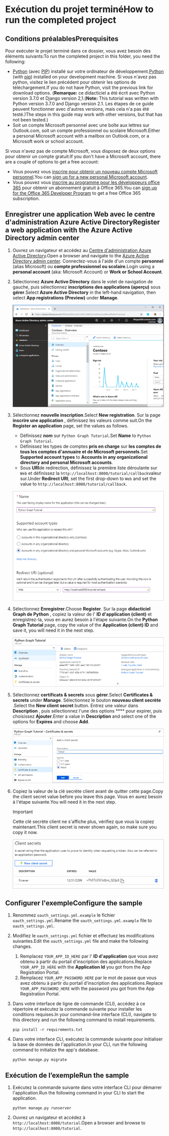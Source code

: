 # <a name="how-to-run-the-completed-project"></a><span data-ttu-id="6026a-101">Exécution du projet terminé</span><span class="sxs-lookup"><span data-stu-id="6026a-101">How to run the completed project</span></span>

## <a name="prerequisites"></a><span data-ttu-id="6026a-102">Conditions préalables</span><span class="sxs-lookup"><span data-stu-id="6026a-102">Prerequisites</span></span>

<span data-ttu-id="6026a-103">Pour exécuter le projet terminé dans ce dossier, vous avez besoin des éléments suivants:</span><span class="sxs-lookup"><span data-stu-id="6026a-103">To run the completed project in this folder, you need the following:</span></span>

- <span data-ttu-id="6026a-104">[Python](https://www.python.org/) (avec [PIP](https://pypi.org/project/pip/)) installé sur votre ordinateur de développement.</span><span class="sxs-lookup"><span data-stu-id="6026a-104">[Python](https://www.python.org/) (with [pip](https://pypi.org/project/pip/)) installed on your development machine.</span></span> <span data-ttu-id="6026a-105">Si vous n'avez pas python, visitez le lien précédent pour obtenir les options de téléchargement.</span><span class="sxs-lookup"><span data-stu-id="6026a-105">If you do not have Python, visit the previous link for download options.</span></span> <span data-ttu-id="6026a-106">(**Remarque:** ce didacticiel a été écrit avec Python version 3.7.0 et Django version 2,1.</span><span class="sxs-lookup"><span data-stu-id="6026a-106">(**Note:** This tutorial was written with Python version 3.7.0 and Django version 2.1.</span></span> <span data-ttu-id="6026a-107">Les étapes de ce guide peuvent fonctionner avec d'autres versions, mais cela n'a pas été testé.)</span><span class="sxs-lookup"><span data-stu-id="6026a-107">The steps in this guide may work with other versions, but that has not been tested.)</span></span>
- <span data-ttu-id="6026a-108">Soit un compte Microsoft personnel avec une boîte aux lettres sur Outlook.com, soit un compte professionnel ou scolaire Microsoft.</span><span class="sxs-lookup"><span data-stu-id="6026a-108">Either a personal Microsoft account with a mailbox on Outlook.com, or a Microsoft work or school account.</span></span>

<span data-ttu-id="6026a-109">Si vous n'avez pas de compte Microsoft, vous disposez de deux options pour obtenir un compte gratuit:</span><span class="sxs-lookup"><span data-stu-id="6026a-109">If you don't have a Microsoft account, there are a couple of options to get a free account:</span></span>

- <span data-ttu-id="6026a-110">Vous pouvez vous [inscrire pour obtenir un nouveau compte Microsoft personnel](https://signup.live.com/signup?wa=wsignin1.0&rpsnv=12&ct=1454618383&rver=6.4.6456.0&wp=MBI_SSL_SHARED&wreply=https://mail.live.com/default.aspx&id=64855&cbcxt=mai&bk=1454618383&uiflavor=web&uaid=b213a65b4fdc484382b6622b3ecaa547&mkt=E-US&lc=1033&lic=1).</span><span class="sxs-lookup"><span data-stu-id="6026a-110">You can [sign up for a new personal Microsoft account](https://signup.live.com/signup?wa=wsignin1.0&rpsnv=12&ct=1454618383&rver=6.4.6456.0&wp=MBI_SSL_SHARED&wreply=https://mail.live.com/default.aspx&id=64855&cbcxt=mai&bk=1454618383&uiflavor=web&uaid=b213a65b4fdc484382b6622b3ecaa547&mkt=E-US&lc=1033&lic=1).</span></span>
- <span data-ttu-id="6026a-111">Vous pouvez vous [inscrire au programme pour les développeurs office 365](https://developer.microsoft.com/office/dev-program) pour obtenir un abonnement gratuit à Office 365.</span><span class="sxs-lookup"><span data-stu-id="6026a-111">You can [sign up for the Office 365 Developer Program](https://developer.microsoft.com/office/dev-program) to get a free Office 365 subscription.</span></span>

## <a name="register-a-web-application-with-the-azure-active-directory-admin-center"></a><span data-ttu-id="6026a-112">Enregistrer une application Web avec le centre d'administration Azure Active Directory</span><span class="sxs-lookup"><span data-stu-id="6026a-112">Register a web application with the Azure Active Directory admin center</span></span>

1. <span data-ttu-id="6026a-113">Ouvrez un navigateur et accédez au [Centre d'administration Azure Active Directory](https://aad.portal.azure.com).</span><span class="sxs-lookup"><span data-stu-id="6026a-113">Open a browser and navigate to the [Azure Active Directory admin center](https://aad.portal.azure.com).</span></span> <span data-ttu-id="6026a-114">Connectez-vous à l'aide d'un compte **personnel** (alias Microsoft) ou **compte professionnel ou scolaire**.</span><span class="sxs-lookup"><span data-stu-id="6026a-114">Login using a **personal account** (aka: Microsoft Account) or **Work or School Account**.</span></span>

1. <span data-ttu-id="6026a-115">Sélectionnez **Azure Active Directory** dans le volet de navigation de gauche, puis sélectionnez **inscriptions des applications (aperçu)** sous **gérer**.</span><span class="sxs-lookup"><span data-stu-id="6026a-115">Select **Azure Active Directory** in the left-hand navigation, then select **App registrations (Preview)** under **Manage**.</span></span>

    ![<span data-ttu-id="6026a-116">Capture d'écran des inscriptions d'application</span><span class="sxs-lookup"><span data-stu-id="6026a-116">A screenshot of the App registrations</span></span> ](/tutorial/images/aad-portal-app-registrations.png)

1. <span data-ttu-id="6026a-117">Sélectionnez **nouvelle inscription**.</span><span class="sxs-lookup"><span data-stu-id="6026a-117">Select **New registration**.</span></span> <span data-ttu-id="6026a-118">Sur la page **inscrire une application** , définissez les valeurs comme suit.</span><span class="sxs-lookup"><span data-stu-id="6026a-118">On the **Register an application** page, set the values as follows.</span></span>

    - <span data-ttu-id="6026a-119">Définissez **nom** sur `Python Graph Tutorial`.</span><span class="sxs-lookup"><span data-stu-id="6026a-119">Set **Name** to `Python Graph Tutorial`.</span></span>
    - <span data-ttu-id="6026a-120">Définissez les types de comptes **pris en charge** sur **les comptes de tous les comptes d'annuaire et de Microsoft personnels**.</span><span class="sxs-lookup"><span data-stu-id="6026a-120">Set **Supported account types** to **Accounts in any organizational directory and personal Microsoft accounts**.</span></span>
    - <span data-ttu-id="6026a-121">Sous **URI**de redirection, définissez la première liste déroulante sur `Web` et définissez la `http://localhost:8000/tutorial/callback`valeur sur.</span><span class="sxs-lookup"><span data-stu-id="6026a-121">Under **Redirect URI**, set the first drop-down to `Web` and set the value to `http://localhost:8000/tutorial/callback`.</span></span>

    ![Capture d'écran de la page inscrire une application](/tutorial/images/aad-register-an-app.png)

1. <span data-ttu-id="6026a-123">Sélectionnez **Enregistrer**.</span><span class="sxs-lookup"><span data-stu-id="6026a-123">Choose **Register**.</span></span> <span data-ttu-id="6026a-124">Sur la page **didacticiel Graph de Python** , copiez la valeur de l' **ID d'application (client)** et enregistrez-la, vous en aurez besoin à l'étape suivante.</span><span class="sxs-lookup"><span data-stu-id="6026a-124">On the **Python Graph Tutorial** page, copy the value of the **Application (client) ID** and save it, you will need it in the next step.</span></span>

    ![Capture d'écran de l'ID d'application de la nouvelle inscription de l'application](/tutorial/images/aad-application-id.png)

1. <span data-ttu-id="6026a-126">Sélectionnez **certificats & secrets** sous **gérer**.</span><span class="sxs-lookup"><span data-stu-id="6026a-126">Select **Certificates & secrets** under **Manage**.</span></span> <span data-ttu-id="6026a-127">Sélectionnez le bouton **nouveau client secrète** .</span><span class="sxs-lookup"><span data-stu-id="6026a-127">Select the **New client secret** button.</span></span> <span data-ttu-id="6026a-128">Entrez une valeur dans **Description** , puis sélectionnez l'une des options \*\*\*\* pour expirer, puis choisissez **Ajouter**.</span><span class="sxs-lookup"><span data-stu-id="6026a-128">Enter a value in **Description** and select one of the options for **Expires** and choose **Add**.</span></span>

    ![Capture d'écran de la boîte de dialogue Ajouter une clé secrète client](/tutorial/images/aad-new-client-secret.png)

1. <span data-ttu-id="6026a-130">Copiez la valeur de la clé secrète client avant de quitter cette page.</span><span class="sxs-lookup"><span data-stu-id="6026a-130">Copy the client secret value before you leave this page.</span></span> <span data-ttu-id="6026a-131">Vous en aurez besoin à l'étape suivante.</span><span class="sxs-lookup"><span data-stu-id="6026a-131">You will need it in the next step.</span></span>

    > [!IMPORTANT]
    > <span data-ttu-id="6026a-132">Cette clé secrète client ne s'affiche plus, vérifiez que vous la copiez maintenant.</span><span class="sxs-lookup"><span data-stu-id="6026a-132">This client secret is never shown again, so make sure you copy it now.</span></span>

    ![Capture d'écran de la clé secrète client récemment ajoutée](/tutorial/images/aad-copy-client-secret.png)

## <a name="configure-the-sample"></a><span data-ttu-id="6026a-134">Configurer l'exemple</span><span class="sxs-lookup"><span data-stu-id="6026a-134">Configure the sample</span></span>

1. <span data-ttu-id="6026a-135">Renommez `oauth_settings.yml.example` le fichier `oauth_settings.yml`.</span><span class="sxs-lookup"><span data-stu-id="6026a-135">Rename the `oauth_settings.yml.example` file to `oauth_settings.yml`.</span></span>
1. <span data-ttu-id="6026a-136">Modifiez le `oauth_settings.yml` fichier et effectuez les modifications suivantes.</span><span class="sxs-lookup"><span data-stu-id="6026a-136">Edit the `oauth_settings.yml` file and make the following changes.</span></span>
    1. <span data-ttu-id="6026a-137">Remplacez `YOUR_APP_ID_HERE` par l' **ID d'application** que vous avez obtenu à partir du portail d'inscription des applications.</span><span class="sxs-lookup"><span data-stu-id="6026a-137">Replace `YOUR_APP_ID_HERE` with the **Application Id** you got from the App Registration Portal.</span></span>
    1. <span data-ttu-id="6026a-138">Remplacez `YOUR_APP_PASSWORD_HERE` par le mot de passe que vous avez obtenu à partir du portail d'inscription des applications.</span><span class="sxs-lookup"><span data-stu-id="6026a-138">Replace `YOUR_APP_PASSWORD_HERE` with the password you got from the App Registration Portal.</span></span>
1. <span data-ttu-id="6026a-139">Dans votre interface de ligne de commande (CLI), accédez à ce répertoire et exécutez la commande suivante pour installer les conditions requises.</span><span class="sxs-lookup"><span data-stu-id="6026a-139">In your command-line interface (CLI), navigate to this directory and run the following command to install requirements.</span></span>

    ```Shell
    pip install -r requirements.txt
    ```

1. <span data-ttu-id="6026a-140">Dans votre interface CLI, exécutez la commande suivante pour initialiser la base de données de l'application.</span><span class="sxs-lookup"><span data-stu-id="6026a-140">In your CLI, run the following command to initialize the app's database.</span></span>

    ```Shell
    python manage.py migrate
    ```

## <a name="run-the-sample"></a><span data-ttu-id="6026a-141">Exécution de l’exemple</span><span class="sxs-lookup"><span data-stu-id="6026a-141">Run the sample</span></span>

1. <span data-ttu-id="6026a-142">Exécutez la commande suivante dans votre interface CLI pour démarrer l'application.</span><span class="sxs-lookup"><span data-stu-id="6026a-142">Run the following command in your CLI to start the application.</span></span>

    ```Shell
    python manage.py runserver
    ```

1. <span data-ttu-id="6026a-143">Ouvrez un navigateur et accédez à `http://localhost:8000/tutorial`.</span><span class="sxs-lookup"><span data-stu-id="6026a-143">Open a browser and browse to `http://localhost:8000/tutorial`.</span></span>
